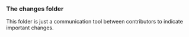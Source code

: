 ### The changes folder

This folder is just a communication tool between contributors to indicate important changes.
